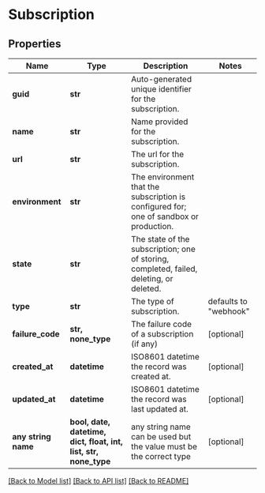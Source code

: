 # Subscription


## Properties
Name | Type | Description | Notes
------------ | ------------- | ------------- | -------------
**guid** | **str** | Auto-generated unique identifier for the subscription. | 
**name** | **str** | Name provided for the subscription. | 
**url** | **str** | The url for the subscription. | 
**environment** | **str** | The environment that the subscription is configured for; one of sandbox or production. | 
**state** | **str** | The state of the subscription; one of storing, completed, failed, deleting, or deleted. | 
**type** | **str** | The type of subscription. | defaults to "webhook"
**failure_code** | **str, none_type** | The failure code of a subscription (if any) | [optional] 
**created_at** | **datetime** | ISO8601 datetime the record was created at. | [optional] 
**updated_at** | **datetime** | ISO8601 datetime the record was last updated at. | [optional] 
**any string name** | **bool, date, datetime, dict, float, int, list, str, none_type** | any string name can be used but the value must be the correct type | [optional]

[[Back to Model list]](../README.md#documentation-for-models) [[Back to API list]](../README.md#documentation-for-api-endpoints) [[Back to README]](../README.md)


